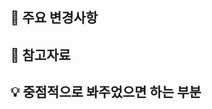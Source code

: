 ## 📍 주요 변경사항

<!-- 구현 내용 및 작업 했던 내역 -->
<!-- 작업 내용을 이미지나 gif로 첨부해도 좋습니다 -->

## 🔗 참고자료

<!-- 디자인 시안 링크 또는 레퍼런스 등 참고할만한 자료 -->

## 💡 중점적으로 봐주었으면 하는 부분

<!-- PR을 볼 때 주의깊게 봐야하거나 말하고 싶은 점 -->
